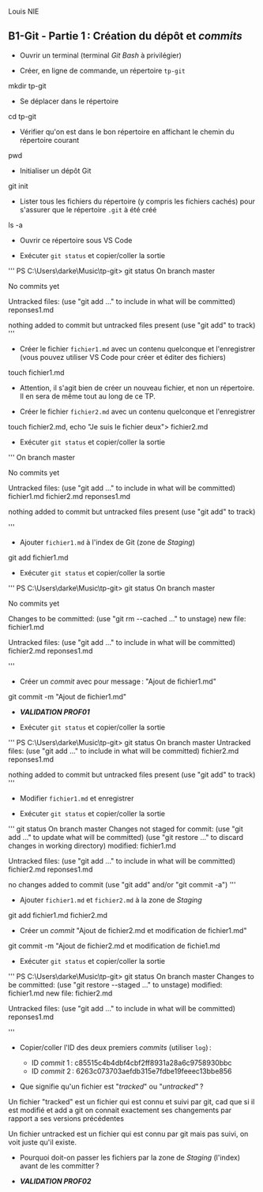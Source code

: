 Louis NIE
## B1-Git - Partie 1 : Création du dépôt et _commits_

- Ouvrir un terminal (terminal _Git Bash_ à privilégier)

- Créer, en ligne de commande, un répertoire `tp-git`

mkdir tp-git

- Se déplacer dans le répertoire

cd tp-git

- Vérifier qu'on est dans le bon répertoire en affichant le chemin du répertoire courant

pwd

- Initialiser un dépôt Git

git init

- Lister tous les fichiers du répertoire (y compris les fichiers cachés) pour s'assurer que le répertoire `.git` à été créé

ls -a

- Ouvrir ce répertoire sous VS Code

- Exécuter `git status` et copier/coller la sortie

'''
PS C:\Users\darke\Music\tp-git> git status
On branch master

No commits yet

Untracked files:
  (use "git add <file>..." to include in what will be committed)
        reponses1.md

nothing added to commit but untracked files present (use "git add" to track)
'''

- Créer le fichier `fichier1.md` avec un contenu quelconque et l'enregistrer (vous pouvez utiliser VS Code pour créer et éditer des fichiers)

touch fichier1.md

  - Attention, il s'agit bien de créer un nouveau fichier, et non un répertoire. Il en sera de même tout au long de ce TP.

- Créer le fichier `fichier2.md` avec un contenu quelconque et l'enregistrer

touch fichier2.md, echo "Je suis le fichier deux"> fichier2.md

- Exécuter `git status` et copier/coller la sortie

'''
On branch master

No commits yet

Untracked files:
  (use "git add <file>..." to include in what will be committed)
        fichier1.md
        fichier2.md
        reponses1.md

nothing added to commit but untracked files present (use "git add" to track)

'''

- Ajouter `fichier1.md` à l'index de Git (zone de _Staging_)

git add fichier1.md

- Exécuter `git status` et copier/coller la sortie

'''
PS C:\Users\darke\Music\tp-git> git status
On branch master

No commits yet

Changes to be committed:
  (use "git rm --cached <file>..." to unstage)
        new file:   fichier1.md

Untracked files:
  (use "git add <file>..." to include in what will be committed)
        fichier2.md
        reponses1.md

'''

- Créer un _commit_ avec pour message : "Ajout de fichier1.md"

git commit -m "Ajout de fichier1.md"

- **_VALIDATION PROF01_**

- Exécuter `git status` et copier/coller la sortie

'''
PS C:\Users\darke\Music\tp-git> git status 
On branch master
Untracked files:
  (use "git add <file>..." to include in what will be committed)
        fichier2.md
        reponses1.md

nothing added to commit but untracked files present (use "git add" to track)
'''

- Modifier `fichier1.md` et enregistrer

- Exécuter `git status` et copier/coller la sortie

'''
                                git status
On branch master
Changes not staged for commit:
  (use "git add <file>..." to update what will be committed)
  (use "git restore <file>..." to discard changes in working directory)
        modified:   fichier1.md

Untracked files:
  (use "git add <file>..." to include in what will be committed)
        fichier2.md
        reponses1.md

no changes added to commit (use "git add" and/or "git commit -a")
'''

- Ajouter `fichier1.md` et `fichier2.md` à la zone de _Staging_

git add fichier1.md fichier2.md

- Créer un _commit_ "Ajout de fichier2.md et modification de fichier1.md"

git commit -m "Ajout de fichier2.md et modification de fichie1.md

- Exécuter `git status` et copier/coller la sortie

'''
PS C:\Users\darke\Music\tp-git> git status
On branch master
Changes to be committed:
  (use "git restore --staged <file>..." to unstage)
        modified:   fichier1.md
        new file:   fichier2.md

Untracked files:
  (use "git add <file>..." to include in what will be committed)
        reponses1.md

'''

- Copier/coller l'ID des deux premiers _commits_ (utiliser `log`) :

  - ID _commit_ 1 :
    c85515c4b4dbf4cbf2ff8931a28a6c9758930bbc
  - ID _commit_ 2 :
    6263c073703aefdb315e7fdbe19feeec13bbe856

- Que signifie qu'un fichier est "_tracked_" ou "_untracked_" ?

Un fichier "tracked" est un fichier qui est connu et suivi par git, cad que si il est modifié et add a git on connait exactement ses changements par rapport a ses versions précédentes

Un fichier untracked est un fichier qui est connu par git mais pas suivi, on voit juste qu'il existe.

- Pourquoi doit-on passer les fichiers par la zone de _Staging_ (l'index) avant de les committer ?



- **_VALIDATION PROF02_**
